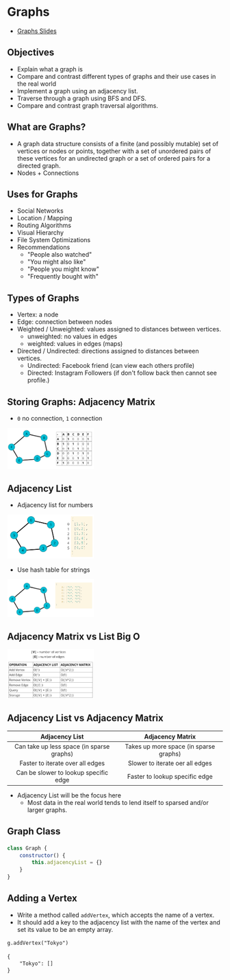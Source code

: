 # Graphs

- [Graphs Slides](https://cs.slides.com/colt_steele/graphs)

## Objectives

- Explain what a graph is
- Compare and contrast different types of graphs and their use cases in the real world
- Implement a graph using an adjacency list.
- Traverse through a graph using BFS and DFS.
- Compare and contrast graph traversal algorithms.

## What are Graphs?

- A graph data structure consists of a finite (and possibly mutable) set of vertices or nodes or points, together with a set of unordered pairs of these vertices for an undirected graph or a set of ordered pairs for a directed graph.
- Nodes + Connections

## Uses for Graphs

- Social Networks
- Location / Mapping
- Routing Algorithms
- Visual Hierarchy
- File System Optimizations
- Recommendations
    - "People also watched"
    - "You might also like"
    - "People you might know"
    - "Frequently bought with"

## Types of Graphs

- Vertex: a node
- Edge: connection between nodes
- Weighted / Unweighted: values assigned to distances between vertices.
    - unweighted: no values in edges
    - weighted: values in edges (maps)
- Directed / Undirected: directions assigned to distances between vertices.
    - Undirected: Facebook friend (can view each others profile)
    - Directed: Instagram Followers (if don't follow back then cannot see profile.)

## Storing Graphs: Adjacency Matrix

- `0` no connection, `1` connection

<img style="width:40%" src="./adjacency-matrix.png" alt="Diagram of Adjacency Matrix">

## Adjacency List

- Adjacency list for numbers

<img style="width:40%" src="./adjacency-list-numbers.png" alt="Diagram of Adjacency List">

- Use hash table for strings

<img style="width:40%" src="./adjacency-list-letters.png" alt="Diagram of Adjacency List">

## Adjacency Matrix vs List Big O

<img style="width:40%" src="./big-o-list-vs-matrix.png" alt="Big O of Adjacency List vs Adjacency Matrix">

## Adjacency List vs Adjacency Matrix

|Adjacency List|Adjacency Matrix|
|:-:|:-:|
|Can take up less space (in sparse graphs)|Takes up more space (in sparse graphs)|
|Faster to iterate over all edges|Slower to iterate oer all edges|
|Can be slower to lookup specific edge|Faster to lookup specific edge|

- Adjacency List will be the focus here
    - Most data in the real world tends to lend itself to sparsed and/or larger graphs.

## Graph Class

```js
class Graph {
    constructor() {
        this.adjacencyList = {}
    }
}
```

## Adding a Vertex

- Write a method called `addVertex`, which accepts the name of a vertex.
- It should add a key to the adjacency list with the name of the vertex and set its value to be an empty array.

```
g.addVertex("Tokyo")

{
    "Tokyo": []
}
```









